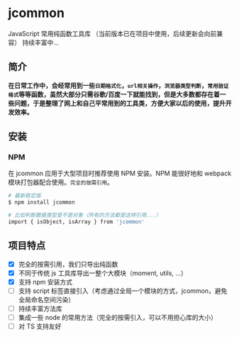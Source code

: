 <!--
 * @Author: wuxh
 * @Date: 2020-05-07 10:09:44
 * @LastEditTime: 2020-05-08 09:25:19
 * @LastEditors: wuxh
 * @Description:
 * @FilePath: /jcommon/pack/base.md
 -->

# jcommon

JavaScript 常用纯函数工具库 （当前版本已在项目中使用，后续更新会向前兼容） 持续丰富中...

## 简介

**在日常工作中，会经常用到一些`日期格式化`，`url相关操作`，`浏览器类型判断`，`常用验证格式`等等函数，虽然大部分只需谷歌/百度一下就能找到，但是大多数都存在着一些问题，于是整理了网上和自己平常用到的工具类，方便大家以后的使用，提升开发效率。**

## 安装

### NPM

在 jcommon 应用于大型项目时推荐使用 NPM 安装。NPM 能很好地和 webpack 模块打包器配合使用。`完全的按需引用`。

```bash
# 最新稳定版
$ npm install jcommon

# 比如判断数据类型是不是对象（所有的方法都是这样引用...）
import { isObject, isArray } from 'jcommon'
```

## 项目特点

- [x] 完全的按需引用，我们只导出纯函数
- [x] 不同于传统 js 工具库导出一整个大模块（moment, utils, ...）
- [x] 支持 npm 安装方式
- [ ] 支持 script 标签直接引入（考虑通过全局一个模块的方式，jcommon，避免全局命名空间污染）
- [ ] 持续丰富方法库
- [ ] 集成一些 node 的常用方法（完全的按需引入，可以不用担心库的大小）
- [ ] 对 TS 支持友好
